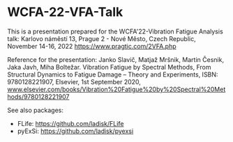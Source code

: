 # WCFA-22-VFA-Talk
This is a presentation prepared for the WCFA'22-Vibration Fatigue Analysis talk: 
Karlovo náměstí 13, Prague 2 - Nové Město, Czech Republic, November 14-16, 2022
https://www.pragtic.com/2VFA.php

Reference for the presentation:
Janko Slavič, Matjaž Mršnik, Martin Česnik, Jaka Javh, Miha Boltežar. 
Vibration Fatigue by Spectral Methods, From Structural Dynamics to Fatigue Damage – Theory and Experiments, ISBN: 9780128221907, Elsevier, 1st September 2020, www.elsevier.com/books/Vibration%20Fatigue%20by%20Spectral%20Methods/9780128221907

See also packages:
- FLife: https://github.com/ladisk/FLife
- pyExSi: https://github.com/ladisk/pyexsi


